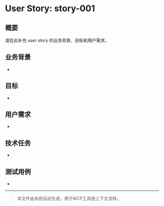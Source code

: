# User Story: story-001

## 概要

请在此补充 user story 的业务背景、目标和用户需求。

## 业务背景

- 

## 目标

- 

## 用户需求

- 

## 技术任务

- 

## 测试用例

- 

---

> 本文件由系统自动生成，用于MCP工具链上下文流转。

